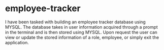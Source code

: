 # employee-tracker

I have been tasked with building an employee tracker database using MYSQL. The database takes in user information acquired through a prompt in the terminal and is then stored using MYSQL. Upon request the user can view or update the stored information of a role, employee, or simply exit the application.
